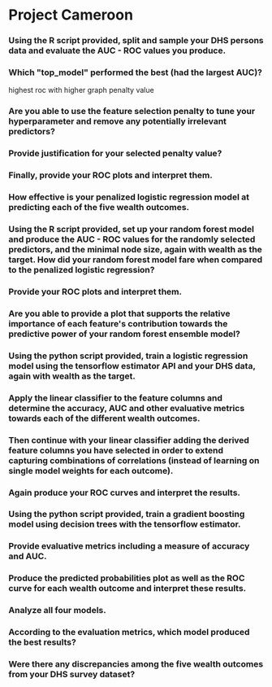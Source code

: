 # Project Cameroon


### Using the R script provided, split and sample your DHS persons data and evaluate the AUC - ROC values you produce.


### Which "top_model" performed the best (had the largest AUC)?

highest roc with higher graph penalty value

### Are you able to use the feature selection penalty to tune your hyperparameter and remove any potentially irrelevant predictors?


### Provide justification for your selected penalty value? 

### Finally, provide your ROC plots and interpret them.

### How effective is your penalized logistic regression model at predicting each of the five wealth outcomes.


### Using the R script provided, set up your random forest model and produce the AUC - ROC values for the randomly selected predictors, and the minimal node size, again with wealth as the target. How did your random forest model fare when compared to the penalized logistic regression?


### Provide your ROC plots and interpret them.


### Are you able to provide a plot that supports the relative importance of each feature's contribution towards the predictive power of your random forest ensemble model?


### Using the python script provided, train a logistic regression model using the tensorflow estimator API and your DHS data, again with wealth as the target.


### Apply the linear classifier to the feature columns and determine the accuracy, AUC and other evaluative metrics towards each of the different wealth outcomes.


### Then continue with your linear classifier adding the derived feature columns you have selected in order to extend capturing combinations of correlations (instead of learning on single model weights for each outcome).


### Again produce your ROC curves and interpret the results.


### Using the python script provided, train a gradient boosting model using decision trees with the tensorflow estimator. 


### Provide evaluative metrics including a measure of accuracy and AUC. 


### Produce the predicted probabilities plot as well as the ROC curve for each wealth outcome and interpret these results.


### Analyze all four models. 


### According to the evaluation metrics, which model produced the best results? 


### Were there any discrepancies among the five wealth outcomes from your DHS survey dataset?
